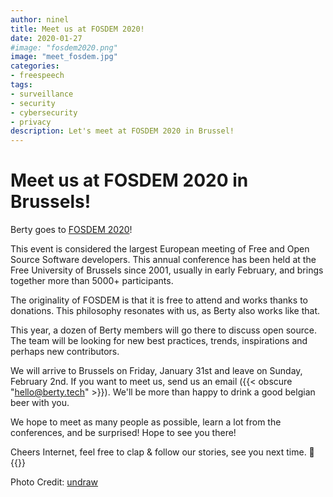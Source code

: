 ```yaml
---
author: ninel
title: Meet us at FOSDEM 2020!
date: 2020-01-27
#image: "fosdem2020.png"
image: "meet_fosdem.jpg"
categories:
- freespeech
tags:
- surveillance
- security
- cybersecurity
- privacy
description: Let's meet at FOSDEM 2020 in Brussel!
---
```


# Meet us at FOSDEM 2020 in Brussels!

Berty goes to [FOSDEM 2020](https://fosdem.org/2020/about/)! 

This event is considered the largest European meeting of Free and Open Source Software developers.  This annual conference has been held at the Free University of Brussels since 2001, usually in early February, and brings together more than 5000+ participants. 

The originality of FOSDEM is that it is free to attend and works thanks to donations. This philosophy resonates with us, as Berty also works like that. 

This year, a dozen of Berty members will go there to discuss open source. The team will be looking for new best practices, trends, inspirations and perhaps new contributors. 

We will arrive to Brussels on Friday, January 31st and leave on Sunday, February 2nd. If you want to meet us, send us an email ({{< obscure "hello@berty.tech" >}}). We'll be more than happy to drink a good belgian beer with you.  

We hope to meet as many people as possible, learn a lot from the conferences, and be surprised! Hope to see you there!



Cheers Internet, feel free to clap & follow our stories, see you next time. 🤫
</br>
 {{<tweet id="1175014666310959104">}}

Photo Credit: [undraw](https://undraw.co/illustrations) 
